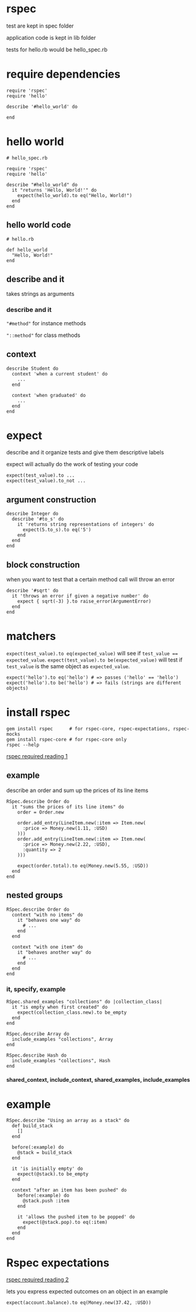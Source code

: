 # rspec

test are kept in spec folder

application code is kept in lib folder

tests for hello.rb would be hello_spec.rb

# require dependencies

```
require 'rspec'
require 'hello'

describe '#hello_world' do

end
```

# hello world

```
# hello_spec.rb

require 'rspec'
require 'hello'

describe "#hello_world" do
  it "returns 'Hello, World!'" do
    expect(hello_world).to eq("Hello, World!")
  end
end
```
## hello world code

```
# hello.rb

def hello_world
  "Hello, World!"
end
```

## describe and it

takes strings as arguments

### describe and it

```"#method"``` for instance methods

```"::method"``` for class methods

## context

```
describe Student do
  context 'when a current student' do
    ...
  end

  context 'when graduated' do
    ...
  end
end
```

# expect

describe and it organize tests and give them descriptive labels

expect will actually do the work of testing your code

```
expect(test_value).to ...
expect(test_value).to_not ...
```


## argument construction
```
describe Integer do
  describe '#to_s' do
    it 'returns string representations of integers' do
      expect(5.to_s).to eq('5')
    end
  end
end
```

## block construction

when you want to test that a certain method call will throw an error

```
describe '#sqrt' do
  it 'throws an error if given a negative number' do
    expect { sqrt(-3) }.to raise_error(ArgumentError)
  end
end
```

# matchers

```expect(test_value).to eq(expected_value)``` will see if ```test_value == expected_value```. ```expect(test_value).to be(expected_value)``` will test if ```test_value``` is the same object as ```expected_value```.

```
expect('hello').to eq('hello') # => passes ('hello' == 'hello')
expect('hello').to be('hello') # => fails (strings are different objects)
```

# install rspec

```
gem install rspec      # for rspec-core, rspec-expectations, rspec-mocks
gem install rspec-core # for rspec-core only
rspec --help
```

[rspec required reading 1](https://github.com/rspec/rspec-core)

## example

describe an order and sum up the prices of its line items

```
RSpec.describe Order do
  it "sums the prices of its line items" do
    order = Order.new

    order.add_entry(LineItem.new(:item => Item.new(
      :price => Money.new(1.11, :USD)
    )))
    order.add_entry(LineItem.new(:item => Item.new(
      :price => Money.new(2.22, :USD),
      :quantity => 2
    )))

    expect(order.total).to eq(Money.new(5.55, :USD))
  end
end
```

## nested groups

```
RSpec.describe Order do
  context "with no items" do
    it "behaves one way" do
      # ...
    end
  end

  context "with one item" do
    it "behaves another way" do
      # ...
    end
  end
end
```

### it, specify, example

```
RSpec.shared_examples "collections" do |collection_class|
  it "is empty when first created" do
    expect(collection_class.new).to be_empty
  end
end

RSpec.describe Array do
  include_examples "collections", Array
end

RSpec.describe Hash do
  include_examples "collections", Hash
end
```

#### shared_context, include_context, shared_examples, include_examples

# example

```
RSpec.describe "Using an array as a stack" do
  def build_stack
    []
  end

  before(:example) do
    @stack = build_stack
  end

  it 'is initially empty' do
    expect(@stack).to be_empty
  end

  context "after an item has been pushed" do
    before(:example) do
      @stack.push :item
    end

    it 'allows the pushed item to be popped' do
      expect(@stack.pop).to eq(:item)
    end
  end
end
```

# Rspec expectations

[rspec required reading 2](https://github.com/rspec/rspec-expectations)

lets you express expected outcomes on an object in an example


```
expect(account.balance).to eq(Money.new(37.42, :USD))
```





